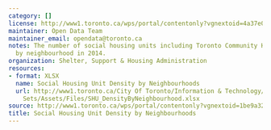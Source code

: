 ```yaml
---
category: []
license: http://www1.toronto.ca/wps/portal/contentonly?vgnextoid=4a37e03bb8d1e310VgnVCM10000071d60f89RCRD
maintainer: Open Data Team
maintainer_email: opendata@toronto.ca
notes: The number of social housing units including Toronto Community Housing Corporation
  by neighbourhood in 2014.
organization: Shelter, Support & Housing Administration
resources:
- format: XLSX
  name: Social Housing Unit Density by Neighbourhoods
  url: http://www1.toronto.ca/City Of Toronto/Information & Technology/Open Data/Data
    Sets/Assets/Files/SHU_DensityByNeighbourhood.xlsx
source: http://www1.toronto.ca/wps/portal/contentonly?vgnextoid=1be9a3272c080510VgnVCM10000071d60f89RCRD&vgnextchannel=1a66e03bb8d1e310VgnVCM10000071d60f89RCRD
title: Social Housing Unit Density by Neighbourhoods
---
```

